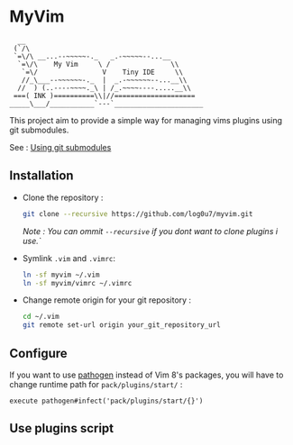 # MyVim
```
  __
 (`/\
 `=\/\ __...--~~~~~-._   _.-~~~~~--...__
  `=\/\    My Vim     \ /               \\
   `=\/                V    Tiny IDE     \\
   //_\___--~~~~~~-._  |  _.-~~~~~~--...__\\
  //  ) (..----~~~~._\ | /_.~~~~----.....__\\
 ===( INK )==========\\|//====================
_____\___/___________`---`______________________
```
This project aim to provide a simple way for managing vims plugins using git submodules.

See : [Using git submodules](./using-git-submodules.md)
## Installation

- Clone the repository :
    ```bash
    git clone --recursive https://github.com/log0u7/myvim.git
    ```
    _Note : You can ommit `--recursive` if you dont want to clone plugins i use.`_

- Symlink `.vim` and `.vimrc`:
    ```bash
    ln -sf myvim ~/.vim
    ln -sf myvim/vimrc ~/.vimrc
    ```
- Change remote origin for your git repository :
    ```bash
    cd ~/.vim
    git remote set-url origin your_git_repository_url
    ```

## Configure
If you want to use [pathogen](https://github.com/tpope/vim-pathogen) instead of Vim 8's packages,
you will have to change runtime path for `pack/plugins/start/` : 
```vimscript
execute pathogen#infect('pack/plugins/start/{}')
```

## Use plugins script
